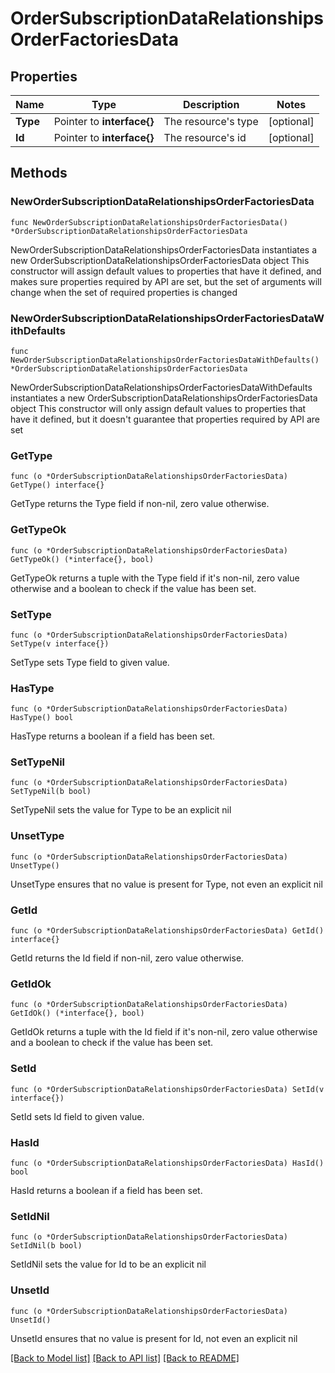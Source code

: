 # OrderSubscriptionDataRelationshipsOrderFactoriesData

## Properties

Name | Type | Description | Notes
------------ | ------------- | ------------- | -------------
**Type** | Pointer to **interface{}** | The resource&#39;s type | [optional] 
**Id** | Pointer to **interface{}** | The resource&#39;s id | [optional] 

## Methods

### NewOrderSubscriptionDataRelationshipsOrderFactoriesData

`func NewOrderSubscriptionDataRelationshipsOrderFactoriesData() *OrderSubscriptionDataRelationshipsOrderFactoriesData`

NewOrderSubscriptionDataRelationshipsOrderFactoriesData instantiates a new OrderSubscriptionDataRelationshipsOrderFactoriesData object
This constructor will assign default values to properties that have it defined,
and makes sure properties required by API are set, but the set of arguments
will change when the set of required properties is changed

### NewOrderSubscriptionDataRelationshipsOrderFactoriesDataWithDefaults

`func NewOrderSubscriptionDataRelationshipsOrderFactoriesDataWithDefaults() *OrderSubscriptionDataRelationshipsOrderFactoriesData`

NewOrderSubscriptionDataRelationshipsOrderFactoriesDataWithDefaults instantiates a new OrderSubscriptionDataRelationshipsOrderFactoriesData object
This constructor will only assign default values to properties that have it defined,
but it doesn't guarantee that properties required by API are set

### GetType

`func (o *OrderSubscriptionDataRelationshipsOrderFactoriesData) GetType() interface{}`

GetType returns the Type field if non-nil, zero value otherwise.

### GetTypeOk

`func (o *OrderSubscriptionDataRelationshipsOrderFactoriesData) GetTypeOk() (*interface{}, bool)`

GetTypeOk returns a tuple with the Type field if it's non-nil, zero value otherwise
and a boolean to check if the value has been set.

### SetType

`func (o *OrderSubscriptionDataRelationshipsOrderFactoriesData) SetType(v interface{})`

SetType sets Type field to given value.

### HasType

`func (o *OrderSubscriptionDataRelationshipsOrderFactoriesData) HasType() bool`

HasType returns a boolean if a field has been set.

### SetTypeNil

`func (o *OrderSubscriptionDataRelationshipsOrderFactoriesData) SetTypeNil(b bool)`

 SetTypeNil sets the value for Type to be an explicit nil

### UnsetType
`func (o *OrderSubscriptionDataRelationshipsOrderFactoriesData) UnsetType()`

UnsetType ensures that no value is present for Type, not even an explicit nil
### GetId

`func (o *OrderSubscriptionDataRelationshipsOrderFactoriesData) GetId() interface{}`

GetId returns the Id field if non-nil, zero value otherwise.

### GetIdOk

`func (o *OrderSubscriptionDataRelationshipsOrderFactoriesData) GetIdOk() (*interface{}, bool)`

GetIdOk returns a tuple with the Id field if it's non-nil, zero value otherwise
and a boolean to check if the value has been set.

### SetId

`func (o *OrderSubscriptionDataRelationshipsOrderFactoriesData) SetId(v interface{})`

SetId sets Id field to given value.

### HasId

`func (o *OrderSubscriptionDataRelationshipsOrderFactoriesData) HasId() bool`

HasId returns a boolean if a field has been set.

### SetIdNil

`func (o *OrderSubscriptionDataRelationshipsOrderFactoriesData) SetIdNil(b bool)`

 SetIdNil sets the value for Id to be an explicit nil

### UnsetId
`func (o *OrderSubscriptionDataRelationshipsOrderFactoriesData) UnsetId()`

UnsetId ensures that no value is present for Id, not even an explicit nil

[[Back to Model list]](../README.md#documentation-for-models) [[Back to API list]](../README.md#documentation-for-api-endpoints) [[Back to README]](../README.md)


